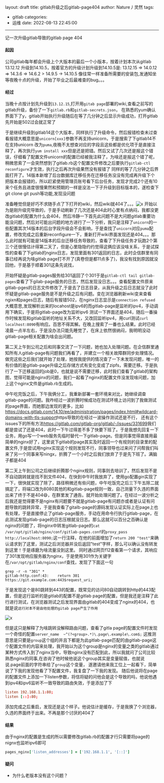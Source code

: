 layout: draft
title: gitlab升级之后gitlab-page404
author: Nature丿灵然
tags:
  - gitlab
categories:
  - 运维
date: 2022-08-13 22:45:00
---

记一次升级gitlab导致的gitlab page 404

<!--more-->

#### 起因

公司gitlab每年都会升级上个大版本的最后一个小版本，按着计划本次从gitlab 13.12.12 升级到14.10.5，按着官方的升级计划升级到14.10.5是:
13.12.15 => 14.0.12 => 14.3.6 => 14.6.2 > 14.9.5 -> 14.10.5
像往常一样准备所需要的安装包,发通知坐等夜晚十点的升级，开始了毕业之后最难查的bug。。。

#### 经过

当晚十点按计划先升级到`13.12.15`,打开用`gitab page`部署的wiki,查看之前写的gitlab升级，备份了一下`gitlab.rb`和`gitlab-secrets.json`，
在熟悉的yum确认界面下了y，gitlab开始执行升级随后在等了几分钟之后显示升级成功，打开gitlab先开始是502过会就正常了

于是继续升级到gitlab14这个大版本，同样执行了升级命令，然后报错检查未过查看报错大概意思是`unicorn[xxx]`参数不再支持unicorn，于是搜索了下gitlab14不在支持unicorn
改为`puma`,夜晚不太想查对应的字段且这些都是优化项于是直接注释了，再次执行`yum install xxx`但是还是把错。然后又试了几次还是报这个错误，仔细看了配置文件unicorn的配置已经被我注释了，为啥还是报这个错了呢，稍微思索了一会突然想到了gitlab.rb这个配置文件修改之后要执行`gitlab-ctl reconfigure`才生效，执行之后再次升级果然没有报错了
同样的等了几分钟之后界面打开了。14版本新增了后台数据库迁移任务在迁移任务没没有完成再升级下个把版本会报错的，所以赶紧使用管理员账号看下后台任务，发现才完成2个还有10来个任务且进度很慢果然和预期的一样是没法一下子升级到目标版本的，遂检查下git clone git push等功能,发现没问题

准备睡觉但是好巧不求随手点了下打开的wiki，然后wiki就404了。。。![x](/images/gitlab-troubleshooting-1.png)
开始以为是刚升级完导致的，于是手动刷新了几次还是404此时心里有点纳闷，我都没更改gitlab的配置为什么会404，然后冷静一下首先此问题不是大问题gitlab重要功能没问题，然后对可能出问题的地方进行了一下分析，我只是注释了`unicorn`的一些配置其次14版本的后台字段升级会不会影响，于是查找了`unicorn`对应`puma`配置，修改完成之后重新reconfigure一下，重新打开wiki界面发现还是404。。。那么此时就有可能是14版本的后台迁移任务导致的，查看了下升级任务才玩跑2个第三个还很慢估计得第二天了，但是心里隐隐约约觉得这俩应该没啥关系，于是试探性的查看了下gitlab的nginx日志，发现里面有301返回的日志，此时企信群里有同事已经再说为啥gitlab page打不开了(真卷但是都11点多了)，我没有找到原因就没回他，于是基于顺着301这条先说找，

开始怀疑是gitlab-pages服务给301返回了个301于是`gitlab-ctl tail gitlab-pages`查看了下gilab-page服务的日志，然后发现没日志。。。查看配置文件原来gitlab-pges的日志文件修改了,于是去了日志目录，从我升级之后日志就没了此时怀疑是gitlab-page服务是不是升级之后有问题。变在浏览器刷新wiki变来查看ngixn和pages日志，随后有报错502，在nginx日志显示是`connection refused`大概意思,发现解析出来的locahost是ipv6的而gitlab-page是监听的ipv4，手动调用下确实，于是将gitlab-page改为监听ipv6
测试一下界面还是404，随后一番操作时候发现和gitlab监听的地址关系不大，又改回监听ipv4，用curl测试`curl localhost:8090`有响应。百思不得其解。在晚上搜索了一番也么结果。此时已经凌晨一点半左右，于是没办法只能先睡觉了，在床上依然很纳闷，我明明没动gitlab-page相关配置为啥会出问题。

第二天上午到公司之后和同事交流了一下问题，她也加入处理问题。在企信群里通知所有人gitlab-page有问题我们再看了，并建立一个相关故障群同步处理情况。做完这些之后我们就开始了处理，她按我提供的情况查了一下未发现问题，唯一的有价值的是gitlab-page升级之后存储方式有变化变成了zipfs，需要迁移。于是执行了一下迁移返回的job是0，也就是说不需要迁移，此时我们查看了gitlab的架构图，觉得可能是nginx的问题，我们一起看了nginx的配置文件没发现啥问题，加上这个nginx文件是gitlab.rb生成的。

中午吃完饭之后，下午我俩分工，我重新部署一套环境来对比，她继续调查gitlab-page的问题。我咋经过一波折腾时候成功在测试环境上访问到了我做测试的page界面，而她那边发现的更多，比如<https://docs.gitlab.com/14.10/ee/administration/pages/index.html#wildcard-domains-with-tls-support>https导致的在经过一波操作测试还是不行，
还有这个issues下的所有方法<https://gitlab.com/gitlab-org/gitlab/-/issues/331699>我们都是尝试了还是404，此时一下午过得差不多了快要下班了。于是我想先回复一下业务，用go写一个web服务先临时替代一下gitlab-page。但是同事觉得直接用最简单的nginx好了，这里说下gitlab的page其实及时返回一个有规则的目录里的配置文件,于是尝试用nginx实现这个规则发现不行，同事领导也过来问了问帮我们叫来了另一个同事来写ningx，折腾了一个小时之后我们放弃了于是先下班了。满脑子都是404

第二天上午到公司之后继续折腾那个nginx规则，同事则去培训了，然后发现不是不自动跳转就是找不到文件404，在快到中午时我放弃了，使用go配置gin实现了一下，很快就实现了除了，路径稍微还有些问题，中午吃饭完之后三下午五除二就搞定了，将端口改为8080其他的和gitlab-page规则一致，自己测量下久违的界面出来了终于不是404😄，在群里发了通告。就开始处理问题了。在经过一波分析之后我还是觉得要不是nginx有问题要不就是gitlab-page有问题亦或者是认证有问题导致的跳转异常，于是我查看了gitalb-page的源码发现认证实际上在page上也有处理，于是直接停止了gitlab-page服务，手动在用命令行执行gitlab-page，在此测试发现gitlab-page的日志压根就没日志。那么这就可以百分之百确认是nginx的问题了，将nginx中转发gitlab-page的`cat /var/opt/gitlab/nginx/conf/gitlab-pages.conf`的`proxy_pass http://localhost:8090;`这一行注释，在他的前面增加了`return 200 "test"`来确认请求到了这里，测试之后浏览器并没后返回"test"字样，那么可以确认没有转发到这里！于是琢磨为啥流量没到这里。
同时通过网页f12查看第一个请求，其响应了301发现响应服务器为nginx，于是使用301作为关键字在`/var/opt/gitlab/nginx/conf`查找，发现了下面这一句

```shell
grep -r -n "301" *
gitlab-http.conf:43:    return 301 https://git.example.com:443$request_uri;
```

于是发现这个是80跳转到443的配置，既常见的访问80自动跳转到http的443配置，但是这行监听的是gitlab的配置不是gitlab page的配置，但是我还是注释了此行进行测试，在浏览器测试之后发现界面由gitlab的404变成了nginx的404，也就是说`这行对本不是由他处理的gitab page产生了作用`

![x](/images/gitlab-troubleshooting-2.png)

但是这只是解释了为啥跳转没解释路由问题，查看了gitla page的配置文件时发现一个奇怪的配置`server_name  ~^(?<group>.*)\.page\.example\.com$;` 这推测意思是只要是`group`这个组的并且下都是为此gitlab-page匹配的由gitlab-page这个配置文件的内容来处理，我开始以为这个group是nginx的变量之类的gitlab通过某种方式传入到了nginx当中，导致nginx没有匹配到此，所以我就问了公司比较熟悉nginx的同事,在咨询了他时候他说这个group其实是变量赋值，也就说说.page前面的字符串给了`group`这个变量，
遂邀请他来我工位上一起看下，简单说了下我的发现他看了下配置文件，我复盘了一下我的发现。 随后他说将在page的配置文件上添加一下listen参数，将信将疑的问他会是这个导致的吗，他说他遇到ipv4和ipv6监听不一致导致的路由失效，于是添加了下

```conf
listen 192.168.1.1:80;
listen [::]:80;
```

添加完成之后重启，发现还是这个样子。他说估计是缓存，于是我换了个浏览器，久违的界面终于出来。不再是那个讨厌的404了

#### 结果

由于nginx的配置是生成的所以需要修改gitlab.rb的配置才行只需要将page的nignx也监听ipv6即可

```ruby
pages_nginx['listen_addresses'] = ['192.168.1.1', '[::]']
```

#### 疑问

- 为什么老版本没有这个问题？
